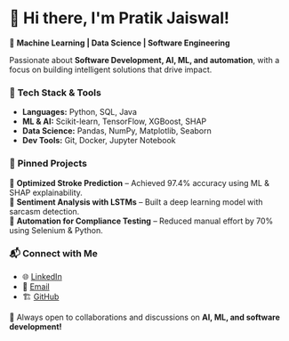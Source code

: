 # 👋 Hi there, I'm Pratik Jaiswal!

🚀 **Machine Learning | Data Science | Software Engineering**

Passionate about **Software Development, AI, ML, and automation**, with a focus on building intelligent solutions that drive impact. 

### 🔧 **Tech Stack & Tools**
- **Languages:** Python, SQL, Java
- **ML & AI:** Scikit-learn, TensorFlow, XGBoost, SHAP
- **Data Science:** Pandas, NumPy, Matplotlib, Seaborn
- **Dev Tools:** Git, Docker, Jupyter Notebook

### 📂 **Pinned Projects**
🔹 **Optimized Stroke Prediction** – Achieved 97.4% accuracy using ML & SHAP explainability.  
🔹 **Sentiment Analysis with LSTMs** – Built a deep learning model with sarcasm detection.  
🔹 **Automation for Compliance Testing** – Reduced manual effort by 70% using Selenium & Python.  

### 📬 **Connect with Me**
- 🌐 [LinkedIn](https://linkedin.com/in/yourprofile)
- 📧 [Email](mailto:your.email@example.com)
- 🏗️ [GitHub](https://github.com/pratikjaiswal)

🚀 Always open to collaborations and discussions on **AI, ML, and software development!**
